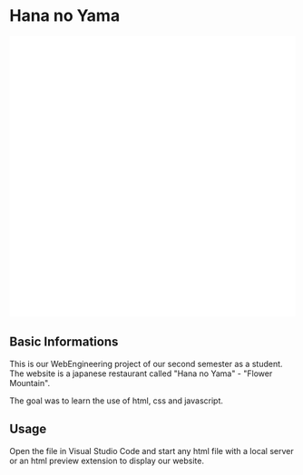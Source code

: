 # Hana no Yama

![image](/images/Logo/Logo_White.png)


## Basic Informations

This is our WebEngineering project of our second semester as a student.
The website is a japanese restaurant called "Hana no Yama" - "Flower Mountain".

The goal was to learn the use of html, css and javascript.


## Usage

Open the file in Visual Studio Code and start any html file with a local server or an html preview extension to display our website.
